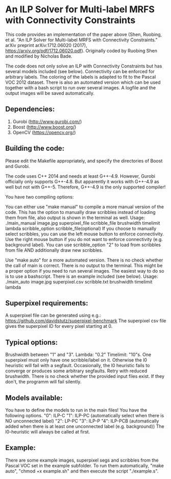 # An ILP Solver for Multi-label MRFS with Connectivity Constraints
This code provides an implementation of the paper above (Shen, Ruobing, et al. "An ILP Solver for Multi-label MRFS with Connectivity Constraints." arXiv preprint arXiv:1712.06020 (2017), https://arxiv.org/pdf/1712.06020.pdf). Originally coded by Ruobing Shen and modified by Nicholas Bade.

The code does not only solve an ILP with Connectivity Constraints but has several models included (see below). Connectivity can be enforced for arbitrary labels. The coloring of the labels is adapted to fit to the Pascal VOC 2012 dataset. There is also an automated version which can be used together with a bash script to run over several images. A logfile and the output images will be saved automatically.


## Dependencies:
1) Gurobi (http://www.gurobi.com/)
2) Boost (http://www.boost.org/)
3) OpenCV (https://opencv.org/)

## Building the code:
Please edit the Makefile appropriately, and specify the directories of Boost and Gurobi.

The code uses C++ 2014 and needs at least G++-4.9. However, Gurobi officially only supports G++-4.8. But apparently it works with G++-4.9 as well but not with G++-5. Therefore, G++-4.9 is the only supported compiler!

You have two compiling options:

You can either use "make manual" to compile a more manual version of the code. This has the option to manually draw scribbles instead of loading them from file, also output is shown in the terminal as well.
Usage: ./main_manual image.jpg superpixel_file scribble_file brushwidth timelimit lambda scribble_option scribble_file(optional)
If you choose to manually select scribbles, you can use the left mouse button to enforce connectivity. Use the right mouse button if you do not want to enforce connectivity (e.g. background label). You can use scribble_option "2" to load from scribbles from file AND additionally draw new scribbles.


Use "make auto" for a more automated version. There is no check whether the call of main is correct. There is no output to the terminal. This might be a proper option if you need to run several images. The easiest way to do so is to use a bashscript. There is an example included (see below).
Usage: ./main_auto image.jpg superpixel.csv scribble.txt brushwidth timelimit lambda

## Superpixel requirements:
A superpixel file can be generated using e.g.:
https://github.com/davidstutz/superpixel-benchmark
The superpixel csv file gives the superpixel ID for every pixel starting at 0.

## Typical options:
Brushwidth between "1" and "3". Lambda: "0.2" Timelimit: "10"s.
One superpixel must only have one scribble/label on it. Otherwise the l0 heuristic will fail with a segfault. Occasionally, the l0 heuristic fails to converge or produces some arbitrary segfaults. Retry with reduced brushwidth. There is no check whether the provided input files exist. If they don't, the programm will fail silently.

## Models available:
You have to define the models to run in the main files! You have the following options.
"0": ILP-C
"1": ILP-PC (automatically select when there is NO unconnected label)
"2": LP-PC
"3": ILP-P
"4": ILP-PCB (automatically added when there is at least one unconnected label (e.g. background))
The l0-heuristic will always be called at first.

## Example:
There are some example images, superpixel segs and scribbles from the Pascal VOC set in the example subfolder. To run them automatically, "make auto", "chmod +x example.sh" and then execute the script "./example.s".
